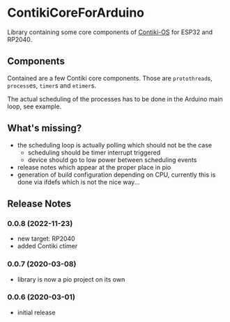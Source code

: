 # ContikiCoreForArduino
Library containing some core components of [Contiki-OS](http://contiki-os.org/) for ESP32 and RP2040.

## Components
Contained are a few Contiki core components.  Those are `protothread`s, `process`es, `timer`s and `etimer`s.

The actual scheduling of the processes has to be done in the Arduino main loop, see example.


## What's missing?
* the scheduling loop is actually polling which should not be the case
  * scheduling should be timer interrupt triggered
  * device should go to low power between scheduling events
* release notes which appear at the proper place in pio
* generation of build configuration depending on CPU, currently this is done via ifdefs which is not the nice way...


## Release Notes
### 0.0.8 (2022-11-23)
* new target: RP2040
* added Contiki ctimer

### 0.0.7 (2020-03-08)
* library is now a pio project on its own

### 0.0.6 (2020-03-01)
* initial release
